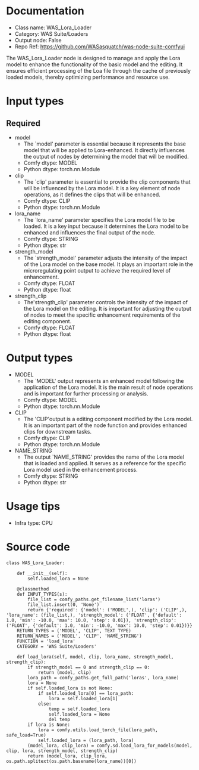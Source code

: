 # Documentation
- Class name: WAS_Lora_Loader
- Category: WAS Suite/Loaders
- Output node: False
- Repo Ref: https://github.com/WASasquatch/was-node-suite-comfyui

The WAS_Lora_Loader node is designed to manage and apply the Lora model to enhance the functionality of the basic model and the editing. It ensures efficient processing of the Loa file through the cache of previously loaded models, thereby optimizing performance and resource use.

# Input types
## Required
- model
    - The `model' parameter is essential because it represents the base model that will be applied to Lora-enhanced. It directly influences the output of nodes by determining the model that will be modified.
    - Comfy dtype: MODEL
    - Python dtype: torch.nn.Module
- clip
    - The `clip' parameter is essential to provide the clip components that will be influenced by the Lora model. It is a key element of node operations, as it defines the clips that will be enhanced.
    - Comfy dtype: CLIP
    - Python dtype: torch.nn.Module
- lora_name
    - The `lora_name' parameter specifies the Lora model file to be loaded. It is a key input because it determines the Lora model to be enhanced and influences the final output of the node.
    - Comfy dtype: STRING
    - Python dtype: str
- strength_model
    - The `strength_model' parameter adjusts the intensity of the impact of the Lora model on the base model. It plays an important role in the microregulating point output to achieve the required level of enhancement.
    - Comfy dtype: FLOAT
    - Python dtype: float
- strength_clip
    - The'strength_clip' parameter controls the intensity of the impact of the Lora model on the editing. It is important for adjusting the output of nodes to meet the specific enhancement requirements of the editing component.
    - Comfy dtype: FLOAT
    - Python dtype: float

# Output types
- MODEL
    - The `MODEL' output represents an enhanced model following the application of the Lora model. It is the main result of node operations and is important for further processing or analysis.
    - Comfy dtype: MODEL
    - Python dtype: torch.nn.Module
- CLIP
    - The 'CLIP'output is a editing component modified by the Lora model. It is an important part of the node function and provides enhanced clips for downstream tasks.
    - Comfy dtype: CLIP
    - Python dtype: torch.nn.Module
- NAME_STRING
    - The output `NAME_STRING' provides the name of the Lora model that is loaded and applied. It serves as a reference for the specific Lora model used in the enhancement process.
    - Comfy dtype: STRING
    - Python dtype: str

# Usage tips
- Infra type: CPU

# Source code
```
class WAS_Lora_Loader:

    def __init__(self):
        self.loaded_lora = None

    @classmethod
    def INPUT_TYPES(s):
        file_list = comfy_paths.get_filename_list('loras')
        file_list.insert(0, 'None')
        return {'required': {'model': ('MODEL',), 'clip': ('CLIP',), 'lora_name': (file_list,), 'strength_model': ('FLOAT', {'default': 1.0, 'min': -10.0, 'max': 10.0, 'step': 0.01}), 'strength_clip': ('FLOAT', {'default': 1.0, 'min': -10.0, 'max': 10.0, 'step': 0.01})}}
    RETURN_TYPES = ('MODEL', 'CLIP', TEXT_TYPE)
    RETURN_NAMES = ('MODEL', 'CLIP', 'NAME_STRING')
    FUNCTION = 'load_lora'
    CATEGORY = 'WAS Suite/Loaders'

    def load_lora(self, model, clip, lora_name, strength_model, strength_clip):
        if strength_model == 0 and strength_clip == 0:
            return (model, clip)
        lora_path = comfy_paths.get_full_path('loras', lora_name)
        lora = None
        if self.loaded_lora is not None:
            if self.loaded_lora[0] == lora_path:
                lora = self.loaded_lora[1]
            else:
                temp = self.loaded_lora
                self.loaded_lora = None
                del temp
        if lora is None:
            lora = comfy.utils.load_torch_file(lora_path, safe_load=True)
            self.loaded_lora = (lora_path, lora)
        (model_lora, clip_lora) = comfy.sd.load_lora_for_models(model, clip, lora, strength_model, strength_clip)
        return (model_lora, clip_lora, os.path.splitext(os.path.basename(lora_name))[0])
```